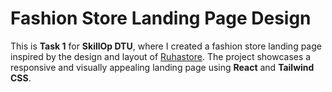 # Fashion Store Landing Page Design

This is **Task 1** for **SkillOp DTU**, where I created a fashion store landing page inspired by the design and layout of [Ruhastore](https://www.ruhastore.in/). The project showcases a responsive and visually appealing landing page using **React** and **Tailwind CSS**.
